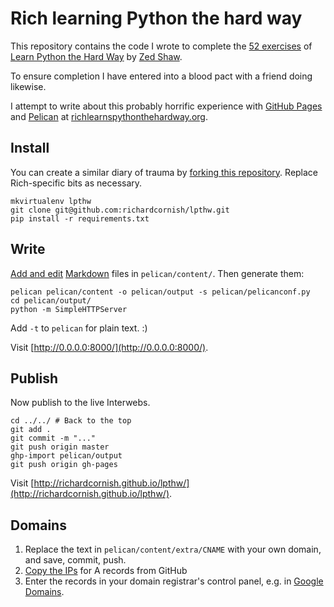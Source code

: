 # Rich learning Python the hard way

This repository contains the code I wrote to complete the [52 exercises](http://learnpythonthehardway.org/book/) of [Learn Python the Hard Way](http://learnpythonthehardway.org/) by [Zed Shaw](http://zedshaw.com/about/).

To ensure completion I have entered into a blood pact with a friend doing likewise.

I attempt to write about this probably horrific experience with [GitHub Pages](https://pages.github.com/) and [Pelican](http://blog.getpelican.com/) at [richlearnspythonthehardway.org](http://richlearnspythonthehardway.org/).

## Install

You can create a similar diary of trauma by [forking this repository](https://help.github.com/articles/fork-a-repo/). Replace Rich-specific bits as necessary.

```
mkvirtualenv lpthw
git clone git@github.com:richardcornish/lpthw.git
pip install -r requirements.txt
```

## Write

[Add and edit](http://docs.getpelican.com/en/latest/content.html) [Markdown](https://help.github.com/articles/markdown-basics/) files in `pelican/content/`. Then generate them:

```
pelican pelican/content -o pelican/output -s pelican/pelicanconf.py
cd pelican/output/
python -m SimpleHTTPServer
```

Add `-t` to `pelican` for plain text. :)

Visit [http://0.0.0.0:8000/](http://0.0.0.0:8000/).

## Publish

Now publish to the live Interwebs.

```
cd ../../ # Back to the top
git add .
git commit -m "..."
git push origin master
ghp-import pelican/output
git push origin gh-pages
```

Visit [http://richardcornish.github.io/lpthw/](http://richardcornish.github.io/lpthw/).

## Domains

1. Replace the text in `pelican/content/extra/CNAME` with your own domain, and save, commit, push.
2. [Copy the IPs](https://help.github.com/articles/tips-for-configuring-an-a-record-with-your-dns-provider/) for A records from GitHub
3. Enter the records in your domain registrar's control panel, e.g. in [Google Domains](https://support.google.com/domains/answer/3290350?authuser=1&hl=en).
